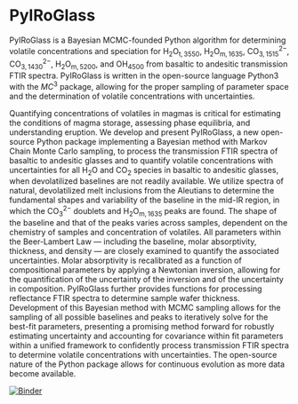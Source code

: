 # PyIRoGlass

PyIRoGlass is a Bayesian MCMC-founded Python algorithm for determining volatile concentrations and speciation for $\mathrm{H_2O_{t, 3550}}$, $\mathrm{H_2O_{m, 1635}}$, $\mathrm{CO_{3, 1515}^{2-}}$, $\mathrm{CO_{3, 1430}^{2-}}$, $\mathrm{H_2O_{m, 5200}}$, and $\mathrm{OH_{4500}}$ from basaltic to andesitic transmission FTIR spectra. PyIRoGlass is written in the open-source language Python3 with the $MC^3$ package, allowing for the proper sampling of parameter space and the determination of volatile concentrations with uncertainties. 


Quantifying concentrations of volatiles in magmas is critical for estimating the conditions of magma storage, assessing phase equilibria, and understanding eruption. We develop and present PyIRoGlass, a new open-source Python package implementing a Bayesian method with Markov Chain Monte Carlo sampling, to process the transmission FTIR spectra of basaltic to andesitic glasses and to quantify volatile concentrations with uncertainties for all H$_2$O and CO$_2$ species in basaltic to andesitic glasses, when devolatilized baselines are not readily available. We utilize spectra of natural, devolatilized melt inclusions from the Aleutians to determine the fundamental shapes and variability of the baseline in the mid-IR region, in which the $\mathrm{CO_3^{2-}}$ doublets and $\mathrm{H_2O_{m, 1635}}$ peaks are found. The shape of the baseline and that of the peaks varies across samples, dependent on the chemistry of samples and concentration of volatiles. All parameters within the Beer-Lambert Law — including the baseline, molar absorptivity, thickness, and density — are closely examined to quantify the associated uncertainties. Molar absorptivity is recalibrated as a function of compositional parameters by applying a Newtonian inversion, allowing for the quantification of the uncertainty of the inversion and of the uncertainty in composition. PyIRoGlass further provides functions for processing reflectance FTIR spectra to determine sample wafer thickness. Development of this Bayesian method with MCMC sampling allows for the sampling of all possible baselines and peaks to iteratively solve for the best-fit parameters, presenting a promising method forward for robustly estimating uncertainty and accounting for covariance within fit parameters within a unified framework to confidently process transmission FTIR spectra to determine volatile concentrations with uncertainties. The open-source nature of the Python package allows for continuous evolution as more data become available.


[![Binder](https://mybinder.org/badge_logo.svg)](https://mybinder.org/v2/gh/sarahshi/BASELINES/HEAD)